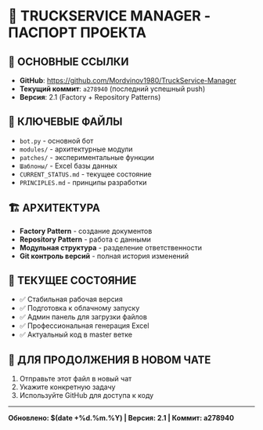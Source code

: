 # 🎯 TRUCKSERVICE MANAGER - ПАСПОРТ ПРОЕКТА

## 🔗 ОСНОВНЫЕ ССЫЛКИ
- **GitHub**: https://github.com/Mordvinov1980/TruckService-Manager
- **Текущий коммит**: `a278940` (последний успешный push)
- **Версия**: 2.1 (Factory + Repository Patterns)

## 📁 КЛЮЧЕВЫЕ ФАЙЛЫ
- `bot.py` - основной бот
- `modules/` - архитектурные модули
- `patches/` - экспериментальные функции  
- `Шаблоны/` - Excel базы данных
- `CURRENT_STATUS.md` - текущее состояние
- `PRINCIPLES.md` - принципы разработки

## 🏗️ АРХИТЕКТУРА
- **Factory Pattern** - создание документов
- **Repository Pattern** - работа с данными  
- **Модульная структура** - разделение ответственности
- **Git контроль версий** - полная история изменений

## 🎯 ТЕКУЩЕЕ СОСТОЯНИЕ
- ✅ Стабильная рабочая версия
- ✅ Подготовка к облачному запуску
- ✅ Админ панель для загрузки файлов
- ✅ Профессиональная генерация Excel
- ✅ Актуальный код в master ветке

## 🔧 ДЛЯ ПРОДОЛЖЕНИЯ В НОВОМ ЧАТЕ
1. Отправьте этот файл в новый чат
2. Укажите конкретную задачу
3. Используйте GitHub для доступа к коду

---
**Обновлено: $(date +%d.%m.%Y) | Версия: 2.1 | Коммит: a278940**